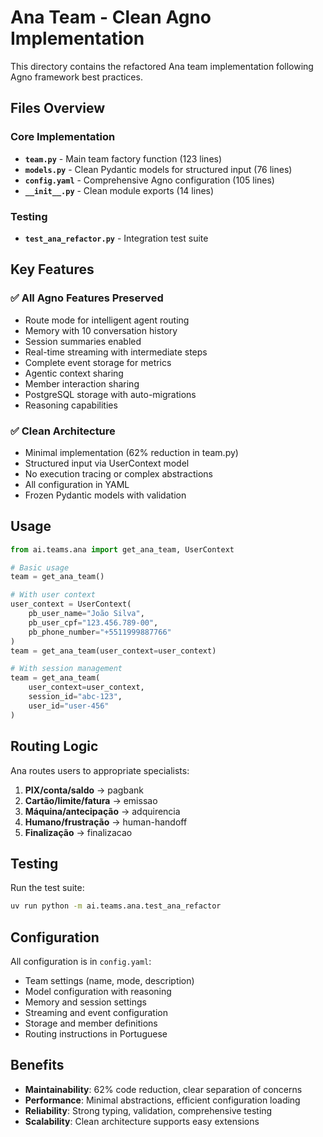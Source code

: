 # Ana Team - Clean Agno Implementation

This directory contains the refactored Ana team implementation following Agno framework best practices.

## Files Overview

### Core Implementation
- **`team.py`** - Main team factory function (123 lines)
- **`models.py`** - Clean Pydantic models for structured input (76 lines)
- **`config.yaml`** - Comprehensive Agno configuration (105 lines)
- **`__init__.py`** - Clean module exports (14 lines)

### Testing
- **`test_ana_refactor.py`** - Integration test suite

## Key Features

### ✅ All Agno Features Preserved
- Route mode for intelligent agent routing
- Memory with 10 conversation history
- Session summaries enabled
- Real-time streaming with intermediate steps
- Complete event storage for metrics
- Agentic context sharing
- Member interaction sharing
- PostgreSQL storage with auto-migrations
- Reasoning capabilities

### ✅ Clean Architecture
- Minimal implementation (62% reduction in team.py)
- Structured input via UserContext model
- No execution tracing or complex abstractions
- All configuration in YAML
- Frozen Pydantic models with validation

## Usage

```python
from ai.teams.ana import get_ana_team, UserContext

# Basic usage
team = get_ana_team()

# With user context
user_context = UserContext(
    pb_user_name="João Silva",
    pb_user_cpf="123.456.789-00",
    pb_phone_number="+5511999887766"
)
team = get_ana_team(user_context=user_context)

# With session management
team = get_ana_team(
    user_context=user_context,
    session_id="abc-123",
    user_id="user-456"
)
```

## Routing Logic

Ana routes users to appropriate specialists:
1. **PIX/conta/saldo** → pagbank
2. **Cartão/limite/fatura** → emissao  
3. **Máquina/antecipação** → adquirencia
4. **Humano/frustração** → human-handoff
5. **Finalização** → finalizacao

## Testing

Run the test suite:
```bash
uv run python -m ai.teams.ana.test_ana_refactor
```

## Configuration

All configuration is in `config.yaml`:
- Team settings (name, mode, description)
- Model configuration with reasoning
- Memory and session settings
- Streaming and event configuration
- Storage and member definitions
- Routing instructions in Portuguese

## Benefits

- **Maintainability**: 62% code reduction, clear separation of concerns
- **Performance**: Minimal abstractions, efficient configuration loading
- **Reliability**: Strong typing, validation, comprehensive testing
- **Scalability**: Clean architecture supports easy extensions